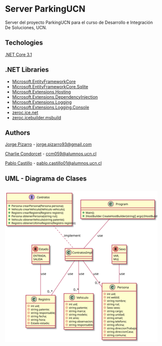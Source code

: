 # Server ParkingUCN

Server del proyecto ParkingUCN para el curso de Desarrollo e Integración De Soluciones, UCN.

## Techologies
[.NET Core 3.1](https://dotnet.microsoft.com/)
    
## .NET Libraries

* [Microsoft.EntityFrameworkCore](https://www.nuget.org/packages/Microsoft.EntityFrameworkCore/)
* [Microsoft.EntityFrameworkCore.Sqlite](https://www.nuget.org/packages/Microsoft.EntityFrameworkCore.Sqlite/)
* [Microsoft.Extensions.Hosting](https://www.nuget.org/packages/Microsoft.Extensions.Hosting/)
* [Microsoft.Extensions.DependencyInjection](https://www.nuget.org/packages/Microsoft.Extensions.DependencyInjection/)
* [Microsoft.Extensions.Logging](https://www.nuget.org/packages/Microsoft.Extensions.Logging/)
* [Microsoft.Extensions.Logging.Console](https://www.nuget.org/packages/Microsoft.Extensions.Logging.Console/)
* [zeroc.ice.net](https://www.nuget.org/packages/zeroc.ice.net/)
* [zeroc.icebuilder.msbuild](https://www.nuget.org/packages/zeroc.icebuilder.msbuild/)

## Authors  
[Jorge Pizarro](https://github.com/JorgePT93/) -      <jorge.pizarro93@gmail.com>

[Charlie Condorcet](https://github.com/CharlieCondorcet) -      <ccm059@alumnos.ucn.cl>

[Pablo Castillo](https://github.com/Pablo-Castillo) -      <pablo.castillo01@alumnos.ucn.cl>


## UML - Diagrama de Clases

![](diagrama_de_clase.svg)
--- 

<!--
@startuml
interface Contratos{
+Persona crearPersona(Persona persona);
+Vehiculo crearVehiculo(Vehiculo vehiculo);
+Registro crearRegistro(Registro registro);
+Persona obtenerPersona(string rut);
+Vehiculo obtenerVehiculo(string patente);
+Registro obtenerUltimoRegistro(Registro registro);
}
class Registro {
- int uid;
- string patente;
- string responsable;
- string fecha;
- string hora;
- Estado estado;
}
class Vehiculo{ 
-int uid;
-string patente;
-string marca;
-string modelo;
-int anio;
-string observacion;
-string responsable;
}
enum Sexo{
VAR,
MUJ
}
enum Estado{
ENTRADA,
SALIDA
}
class Persona{
- int uid;
- int webId;
- string nombre; 
- string rut; 
- Sexo sexo; 
- string cargo;
- string unidad;
- string email; 
- string telefono; 
- string oficina; 
- string direccionTrabajo;
- string direccionCasa;
- string comuna;
}
class ContratosImpl{
}
class Program{
+Main();
+IHostBuilder CreateHostBuilder(string[] args):IHostBuilder
}
Program--ContratosImpl: use
ContratosImpl--"0..*"Persona:use
ContratosImpl--"0..*"Vehiculo:use
ContratosImpl--"0..*"Registro:use
Contratos..ContratosImpl:implement
Sexo--Persona:use
Estado-- Registro:use
@enduml
-->
